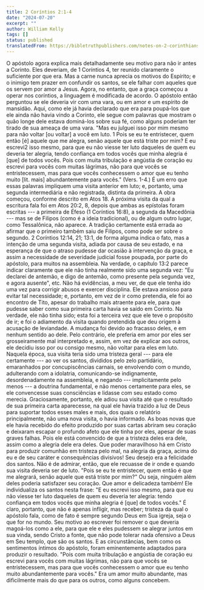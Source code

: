 ```yaml
---
title: 2 Coríntios 2:1-4
date: "2024-07-20"
excerpt: ""
author: William Kelly
tags: []
status: published
translatedFrom: https://bibletruthpublishers.com/notes-on-2-corinthians-2-1-4/william-kelly-wk/w-kelly/lac143193-lub-16163-5
---
```


O apóstolo agora explica mais detalhadamente seu motivo para não ir
antes a Corinto. Eles deveriam, de 1 Coríntios 4, ter reunido claramente
o suficiente por que era. Mas a carne nunca aprecia os motivos do
Espírito; e o inimigo tem prazer em confundir os santos, se ele falhar
com aqueles que os servem por amor a Jesus. Agora, no entanto, que a
graça começou a operar nos coríntios, a linguagem é modificada de
acordo. O apóstolo então perguntou se ele deveria vir com uma vara, ou
em amor e um espírito de mansidão. Aqui, como ele já havia declarado que
era para poupá-los que ele ainda não havia vindo a Corinto, ele segue
com palavras que mostram o quão longe dele estava dominá-los sobre sua
fé, como alguns poderiam ter tirado de sua ameaça de uma vara. \"Mas eu
julguei isso por mim mesmo para não voltar \[ou voltar\] a você em luto.
1 Pois se eu te entristecer, quem então \[é\] aquele que me alegra,
senão aquele que está triste por mim? E eu escrevi2 isso mesmo, para que
eu não viesse ter luto daqueles de quem eu deveria ter alegria, tendo
confiança em todos vocês que minha alegria é \[que\] de todos vocês.
Pois com muita tribulação e angústia de coração eu escrevi para vocês
com muitas lágrimas, não para que vocês se entristecessem, mas para que
vocês conhecessem o amor que eu tenho muito \[lit. mais\] abundantemente
para vocês.\" (Vers. 1-4.) É um erro que essas palavras impliquem uma
visita anterior em luto; e, portanto, uma segunda intermediária e não
registrada, distinta da primeira. A obra começou, conforme descrito em
Atos 18. A próxima visita da qual a escritura fala foi em Atos 20:2, 8,
depois que ambas as epístolas foram escritas --- a primeira de Éfeso (1
Coríntios 16:8), a segunda da Macedônia --- mas se de Filipos (como é a
ideia tradicional), ou de algum outro lugar, como Tessalônica, não
aparece. A tradição certamente está errada ao afirmar que o primeiro
também saiu de Filipos, como pode ser sobre o segundo. 2 Coríntios
12:14, 21; 13:1, de forma alguma indica o fato, mas a intenção de uma
segunda visita, adiada por causa de seu estado, e na esperança de que o
atraso pudesse dar ocasião à intervenção da graça, e assim a necessidade
de severidade judicial fosse poupada, por parte do apóstolo, para muitos
na assembleia. Na verdade, o capítulo 13:2 parece indicar claramente que
ele não tinha realmente sido uma segunda vez: \"Eu declarei de antemão,
e digo de antemão, como presente pela segunda vez, e agora ausente\",
etc. Não há evidências, a meu ver, de que ele tenha ido uma vez para
corrigir abusos e exercer disciplina. Ele estava ansioso para evitar tal
necessidade; e, portanto, em vez de ir como pretendia, ele foi ao
encontro de Tito, apesar do trabalho mais atraente para ele, para que
pudesse saber como sua primeira carta havia se saído em Corinto. Na
verdade, ele não tinha sido; esta foi a terceira vez que ele teve o
propósito de ir; e foi o adiamento da visita quando pretendida que deu
origem à acusação de leviandade. A mudança foi devido ao fracasso deles,
e em nenhum sentido ao dele. Pelo contrário, ele preferia em amor por
eles ser grosseiramente mal interpretado e, assim, em vez de explicar
aos outros, ele decidiu isso por ou consigo mesmo, não voltar para eles
em luto. Naquela época, sua visita teria sido uma tristeza geral ---
para ele certamente --- ao ver os santos, divididos pelo zelo
partidário, emaranhados por concupiscências carnais, se envolvendo com o
mundo, adulterando com a idolatria, comunicando-se indignamente,
desordenadamente na assembleia, e negando --- implicitamente pelo menos
--- a doutrina fundamental, e não menos certamente para eles, se ele
convencesse suas consciências e lidasse com seu estado como merecia.
Graciosamente, portanto, ele adiou sua visita até que o resultado de sua
primeira carta aparecesse, na qual ele havia trazido a luz de Deus para
suportar todos esses males e mais, dos quais o relatório principalmente,
não uma nova visita, o havia informado. As boas novas que ele havia
recebido do efeito produzido por suas cartas abriram seu coração e
deixaram escapar o profundo afeto que ele tinha por eles, apesar de suas
graves falhas. Pois ele está convencido de que a tristeza deles era
dele, assim como a alegria dele era deles. Que poder maravilhoso há em
Cristo para produzir comunhão em tristeza pelo mal, na alegria da graça,
acima do eu e de seu caráter e consequências divisivos! Seu desejo era a
felicidade dos santos. Não é de admirar, então, que ele recuasse de ir
onde e quando sua visita deveria ser de luto. \"Pois se eu te
entristecer, quem então é que me alegrará, senão aquele que está triste
por mim?\" Ou seja, ninguém além deles poderia satisfazer seu coração.
Que amor e delicadeza também! Ele individualiza os santos nesta frase:
\"E eu escrevi isso mesmo, para que eu não viesse ter luto daqueles de
quem eu deveria ter alegria: tendo confiança em todos vocês que minha
alegria é \[que\] de todos vocês.\" É claro, portanto, que não é apenas
infligir, mas receber; tristeza da qual o apóstolo fala, como de fato é
sempre segundo Deus em Sua igreja, seja o que for no mundo. Seu motivo
ao escrever foi remover o que deveria magoá-los como a ele, para que ele
e eles pudessem se alegrar juntos em sua vinda, sendo Cristo a fonte,
que não pode tolerar nada ofensivo a Deus em Seu templo, que são os
santos. E as circunstâncias, bem como os sentimentos íntimos do
apóstolo, foram eminentemente adaptados para produzir o resultado.
\"Pois com muita tribulação e angústia de coração eu escrevi para vocês
com muitas lágrimas, não para que vocês se entristecessem, mas para que
vocês conhecessem o amor que eu tenho muito abundantemente para vocês.\"
Era um amor muito abundante, mas dificilmente mais do que para os
outros, como alguns concebem.
